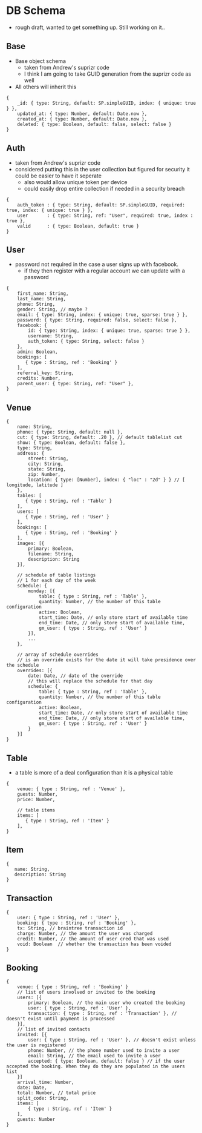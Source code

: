 # DB Schema

* rough draft, wanted to get something up. Still working on it..

## Base

* Base object schema
	* taken from Andrew's suprizr code
	* I think I am going to take GUID generation from the suprizr code as well
* All others will inherit this

```
{
    _id: { type: String, default: SP.simpleGUID, index: { unique: true } },
    updated_at: { type: Number, default: Date.now },
    created_at: { type: Number, default: Date.now },
    deleted: { type: Boolean, default: false, select: false }
}
```

## Auth

* taken from Andrew's suprizr code
* considered putting this in the user collection but figured for security it could be easier to have it seperate
	* also would allow unique token per device
	* could easily drop entire collection if needed in a security breach

```
{
    auth_token : { type: String, default: SP.simpleGUID, required: true, index: { unique: true } },
    user       : { type: String, ref: "User", required: true, index : true },
    valid      : { type: Boolean, default: true }
}
```

## User

* password not required in the case a user signs up with facebook.
	* if they then register with a regular account we can update with a password

```
{
    first_name: String,
    last_name: String, 
    phone: String,
    gender: String, // maybe ?
    email: { type: String, index: { unique: true, sparse: true } },
    password: { type: String, required: false, select: false },
    facebook: { 
        id: { type: String, index: { unique: true, sparse: true } },
        username: String,
        auth_token: { type: String, select: false }
    },
    admin: Boolean,
    bookings: [
       { type : String, ref : 'Booking' }
    ],
    referral_key: String,
    credits: Number,
    parent_user: { type: String, ref: "User" },
}
```

## Venue

```
{
    name: String,
    phone: { type: String, default: null },
    cut: { type: String, default: .20 }, // default tablelist cut
    show: { type: Boolean, default: false },
    type: String,
    address: {
	    street: String,
	    city: String,
	    state: String,
	    zip: Number,
	    location: { type: [Number], index: { "loc" : "2d" } } // [ longitude, latitude ]
	},
    tables: [
       { type : String, ref : 'Table' }
    ],
    users: [
       { type : String, ref : 'User' }
    ],
    bookings: [
       { type : String, ref : 'Booking' }
    ],
    images: [{
		primary: Boolean,
		filename: String,
		description: String
	}],

	// schedule of table listings
	// 1 for each day of the week
	schedule: {
		monday: [{
			table: { type : String, ref : 'Table' },
			quantity: Number, // the number of this table configuration
			active: Boolean,
			start_time: Date, // only store start of available time
			end_time: Date, // only store start of available time,
			gm_user: { type : String, ref : 'User' }
		}],
		...
	},

	// array of schedule overrides
	// is an override exists for the date it will take presidence over the schedule
	overrides: [{
		date: Date, // date of the override
		// this will replace the schedule for that day
		schedule: {
			table: { type : String, ref : 'Table' },
			quantity: Number, // the number of this table configuration
			active: Boolean,
			start_time: Date, // only store start of available time
			end_time: Date, // only store start of available time,
			gm_user: { type : String, ref : 'User' }
		}
	}]
}
```

## Table
* a table is more of a deal configuration than it is a physical table

```
{
	venue: { type : String, ref : 'Venue' },
    guests: Number,
    price: Number,

	// table items
	items: [
       { type : String, ref : 'Item' }
	],
}
```

## Item

```
{
   name: String,
   description: String   
}
```

## Transaction

```
{
	user: { type : String, ref : 'User' },
	booking: { type : String, ref : 'Booking' },
	tx: String, // braintree transaction id
	charge: Number, // the amount the user was charged
	credit: Number, // the amount of user cred that was used
	void: Boolean  // whether the transaction has been voided
}
```

## Booking

```
{
	venue: { type : String, ref : 'Booking' }
	// list of users involved or invited to the booking
	users: [{
    	primary: Boolean, // the main user who created the booking
    	user: { type : String, ref : 'User' },
    	transaction: { type : String, ref : 'Transaction' }, // doesn't exist until payment is processed
  	}],
  	// list of invited contacts
  	invited: [{
	    user: { type : String, ref : 'User' }, // doesn't exist unless the user is registered
	    phone: Number, // the phone number used to invite a user
	    email: String, // the email used to invite a user
	    accepted: { type: Boolean, default: false } // if the user accepted the booking. When they do they are populated in the users list
  	}]
	arrival_time: Number,
	date: Date,
	total: Number, // total price
	split_code: String,
	items: [
		{ type : String, ref : 'Item' }
	],
	guests: Number
}
```